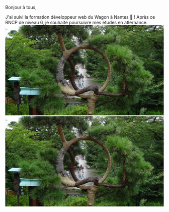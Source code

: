 Bonjour à tous,

J'ai suivi la formation développeur web du Wagon à Nantes :train: !
Après ce RNCP de niveau 6, je souhaite poursuivre mes études en atlernance.
<img src="https://github.com/Truong-Terence/Truong-Terence/blob/main/img/cover.jpg" alt="drawing" width="600"/>
![Cover](https://github.com/Truong-Terence/Truong-Terence/blob/main/img/cover.jpg)
